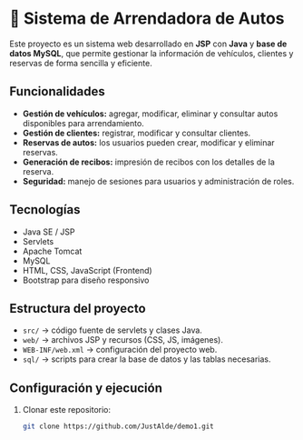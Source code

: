 # 🚗 Sistema de Arrendadora de Autos

Este proyecto es un sistema web desarrollado en **JSP** con **Java** y **base de datos MySQL**, que permite gestionar la información de vehículos, clientes y reservas de forma sencilla y eficiente.

## Funcionalidades

- **Gestión de vehículos:** agregar, modificar, eliminar y consultar autos disponibles para arrendamiento.  
- **Gestión de clientes:** registrar, modificar y consultar clientes.  
- **Reservas de autos:** los usuarios pueden crear, modificar y eliminar reservas.  
- **Generación de recibos:** impresión de recibos con los detalles de la reserva.  
- **Seguridad:** manejo de sesiones para usuarios y administración de roles.

## Tecnologías

- Java SE / JSP  
- Servlets  
- Apache Tomcat  
- MySQL  
- HTML, CSS, JavaScript (Frontend)  
- Bootstrap para diseño responsivo

## Estructura del proyecto

- `src/` → código fuente de servlets y clases Java.  
- `web/` → archivos JSP y recursos (CSS, JS, imágenes).  
- `WEB-INF/web.xml` → configuración del proyecto web.  
- `sql/` → scripts para crear la base de datos y las tablas necesarias.

## Configuración y ejecución

1. Clonar este repositorio:
   ```bash
   git clone https://github.com/JustAlde/demo1.git
